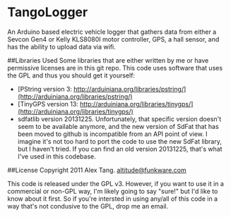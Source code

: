 TangoLogger
===========

An Arduino based electric vehicle logger that gathers data from either a Sevcon Gen4 or Kelly KLS8080I motor controller, GPS, a hall sensor, and has the ability to upload data via wifi.

##Libraries Used
Some libraries that are either written by me or have permissive licenses are in this git repo.  This code uses software that uses the GPL
and thus you should get it yourself:

* [PString version 3: http://arduiniana.org/libraries/pstring/](http://arduiniana.org/libraries/pstring/)
* [TinyGPS version 13: http://arduiniana.org/libraries/tinygps/](http://arduiniana.org/libraries/tinygps/)
* sdfatlib version 20131225.  Unfortunately, that specific version doesn't seem to be available anymore, and the new version of SdFat that
  has been moved to github is incompatible from an API point of view.  I imagine it's not too hard to port the code to use the new SdFat
  library, but I haven't tried.  If you can find an old version 20131225, that's what I've used in this codebase.

##License
Copyright 2011 Alex Tang. <altitude@funkware.com>

This code is released under the GPL v3.  However, if you want to use it
in a commercial or non-GPL way, I'm likely going to say "sure!" but I'd
like to know about it first. So if you're intersted in using any/all
of this code in a way that's not condusive to the GPL, drop me an
email.
